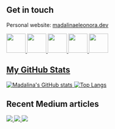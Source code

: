 ## Get in touch

Personal website: <a href = "https://madalinaeleonora.dev/">madalinaeleonora.dev</a>

<a href = "mailto:madalinaeleonora.gheorghe@gmail.com">
  <img src="https://logodownload.org/wp-content/uploads/2018/03/gmail-logo-16.png" width="auto" height="50px"> 

<a target="_blank" href="https://www.linkedin.com/in/madalinaeleonorag/">
  <img src="https://nepa.com/wp-content/uploads/2017/09/linkedin-logo.png" width="auto" height="50px"> 

<a target="_blank" href="https://madalinaeleonorag.medium.com/">
  <img src="https://upload.wikimedia.org/wikipedia/commons/thumb/e/ec/Medium_logo_Monogram.svg/1200px-Medium_logo_Monogram.svg.png" width="auto" height="50px"> 

<a target="_blank" href="https://www.instagram.com/madalinaeleonorag/">
  <img src="https://upload.wikimedia.org/wikipedia/commons/thumb/e/e7/Instagram_logo_2016.svg/1200px-Instagram_logo_2016.svg.png" width="auto" height="50px"> 

<a target="_blank" href="https://www.facebook.com/mdx.madalinaeleonora/">
  <img src="https://www.facebook.com/images/fb_icon_325x325.png" width="auto" height="50px"> 
  
## My GitHub Stats
![Madalina's GitHub stats](https://github-readme-stats.vercel.app/api?username=madalinaeleonorag&show_icons=true&theme=dark)
 [![Top Langs](https://github-readme-stats.vercel.app/api/top-langs/?username=madalinaeleonorag&layout=compact)](https://github.com/anuraghazra/github-readme-stats)

## Recent Medium articles
<a target="_blank" href="https://github-readme-medium-recent-article.vercel.app/medium/@madalinaeleonorag/0"><img src="https://github-readme-medium-recent-article.vercel.app/medium/@madalinaeleonorag/0"> 
<a target="_blank" href="https://github-readme-medium-recent-article.vercel.app/medium/@madalinaeleonorag/1"><img src="https://github-readme-medium-recent-article.vercel.app/medium/@madalinaeleonorag/1"> 
<a target="_blank" href="https://github-readme-medium-recent-article.vercel.app/medium/@madalinaeleonorag/2"><img src="https://github-readme-medium-recent-article.vercel.app/medium/@madalinaeleonorag/2"> 
